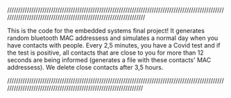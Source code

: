 //////////////////////////////////////////////////////////////////////////////////////////////////////////////////////////////////////////////////////////////////

This is the code for the embedded systems final project!
It generates random bluetooth MAC addressess and simulates a normal day when you have contacts with people. Every 2,5 minutes, you have a Covid test and if the test is positive, 
all contacts that are close to you for more than 12 seconds are being informed (generates a file with these contacts' MAC addressess). We delete close contacts after 3,5 hours.

/////////////////////////////////////////////////////////////////////////////////////////////////////////////////////////////////////////////////////////////////
